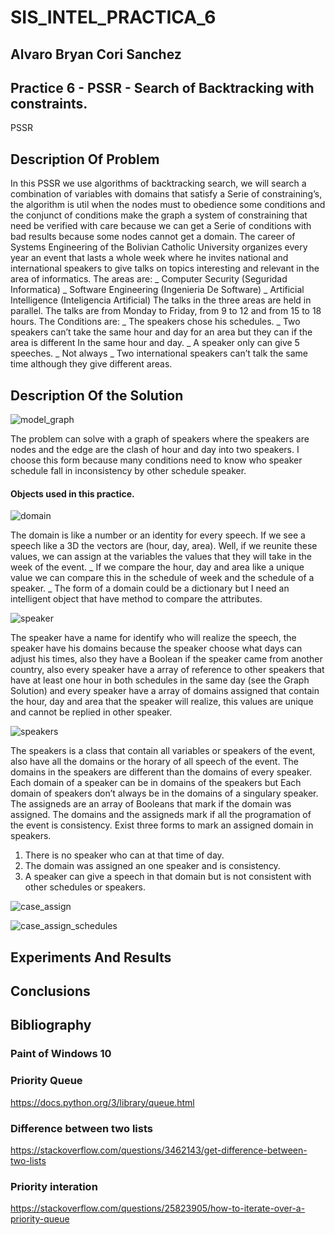# SIS_INTEL_PRACTICA_6
## Alvaro Bryan Cori Sanchez
## Practice 6 - PSSR - Search of Backtracking with constraints.

PSSR
## Description Of Problem

In this PSSR we use algorithms of backtracking search, we will search a combination of variables with domains that satisfy a Serie of constraining’s, the algorithm is util when the nodes must to obedience some conditions and the conjunct of conditions make the graph a system of constraining that need be verified with care because we can get a Serie of conditions with bad results because some nodes cannot get a domain.
The career of Systems Engineering of the Bolivian Catholic University organizes every year an event that
lasts a whole week where he invites national and international speakers to give talks on topics
interesting and relevant in the area of informatics.
The areas are: 
_ Computer Security (Seguridad Informatica)
 _ Software Engineering (Ingenieria De Software)
 _ Artificial Intelligence (Inteligencia Artificial)
The talks in the three areas are held in parallel.
The talks are from Monday to Friday, from 9 to 12 and from 15 to 18 hours.
The Conditions are:
_ The speakers chose his schedules.
_ Two speakers can’t take the same hour and day for an area but they can if the area is different In the same hour and day.
_ A speaker only can give 5 speeches.
_ Not always
_ Two international speakers can’t talk the same time although they give different areas.
## Description Of the Solution
![model_graph](https://github.com/AlvaroCori/SIS_INTEL_PRACTICA_6/blob/main/img/modelo_grafo.png)

The problem can solve with a graph of speakers where the speakers are nodes and the edge are the clash of hour and day into two speakers.
I choose this form because many conditions need to know who speaker schedule fall in inconsistency by other schedule speaker.


#### Objects used in this practice.

![domain](https://github.com/AlvaroCori/SIS_INTEL_PRACTICA_6/blob/main/img/domain.png)

The domain is like a number or an identity for every speech. If we see a speech like a 3D the vectors are (hour, day, area). Well, if we reunite these values, we can assign at the variables the values that they will take in the week of the event. 
_ If we compare the hour, day and area like a unique value we can compare this in the schedule of week and the schedule of a speaker.
_ The form of a domain could be a dictionary but I need an intelligent object that have method to compare the attributes.

![speaker](https://github.com/AlvaroCori/SIS_INTEL_PRACTICA_6/blob/main/img/speaker.png)

The speaker have a name for identify who will realize the speech, the speaker have his domains because the speaker choose what days can adjust his times, also they have a Boolean if the speaker came from another country, also every speaker have a array of reference to other speakers that have at least one hour in both schedules in the same day (see the Graph Solution) and every speaker have a array of domains assigned that contain the hour, day and area that the speaker will realize, this values are unique and cannot be replied in other speaker.

![speakers](https://github.com/AlvaroCori/SIS_INTEL_PRACTICA_6/blob/main/img/speakers.png)

The speakers is a class that contain all variables or speakers of the event, also have all the domains or the horary of all speech of the event. The domains in the speakers are different than the domains of every speaker. Each domain of a speaker can be in domains of the speakers but Each domain of speakers don’t always be in the domains of a singulary speaker. The assigneds are an array of Booleans that mark if the domain was assigned. The domains and the assigneds mark if all the programation of the event is consistency.
Exist three forms to mark an assigned domain in speakers.

1.	There is no speaker who can at that time of day.
2.	The domain was assigned an one speaker and is consistency.
3.	A speaker can give a speech in that domain but is not consistent with other schedules or speakers.  


![case_assign](https://github.com/AlvaroCori/SIS_INTEL_PRACTICA_6/blob/main/img/algorithm_case.png)

![case_assign_schedules](https://github.com/AlvaroCori/SIS_INTEL_PRACTICA_6/blob/main/img/algorithm_case_assigneds.png)


## Experiments And Results

## Conclusions

## Bibliography

### Paint of Windows 10
### Priority Queue
https://docs.python.org/3/library/queue.html 
### Difference between two lists
https://stackoverflow.com/questions/3462143/get-difference-between-two-lists
### Priority interation
https://stackoverflow.com/questions/25823905/how-to-iterate-over-a-priority-queue








